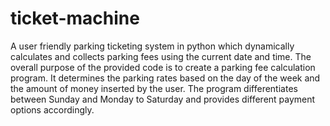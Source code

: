 # ticket-machine
A user friendly parking ticketing system in python which dynamically calculates and collects parking fees using the current date and time. 
The overall purpose of the provided code is to create a parking fee calculation program. It determines the parking rates based on the day of the week and the amount of money inserted by the user.
The program differentiates between Sunday and Monday to Saturday and provides different payment options accordingly.
